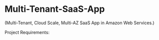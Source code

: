 # Multi-Tenant-SaaS-App 
(Multi-Tenant, Cloud Scale, Multi-AZ SaaS App in Amazon Web Services.)

Project Requirements:


